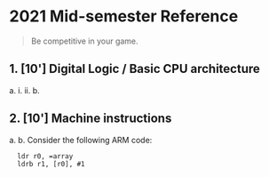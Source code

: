 # 2021 Mid-semester Reference

> Be competitive in your game.

## 1. [10'] Digital Logic / Basic CPU architecture

a.
i.
ii.
b.

## 2. [10'] Machine instructions

a.
b. Consider the following ARM code:

```assembly
  ldr r0, =array
  ldrb r1, [r0], #1
```
